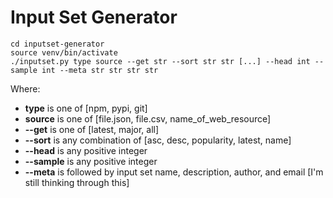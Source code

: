 # Input Set Generator

```
cd inputset-generator
source venv/bin/activate
./inputset.py type source --get str --sort str str [...] --head int --sample int --meta str str str str
```

Where:
- **type** is one of [npm, pypi, git]
- **source** is one of [file.json, file.csv, name_of_web_resource]
- **-\-get** is one of [latest, major, all]
- **-\-sort** is any combination of [asc, desc, popularity, latest, name]
- **-\-head** is any positive integer
- **-\-sample** is any positive integer
- **-\-meta** is followed by input set name, description, author, and email [I'm still thinking through this]